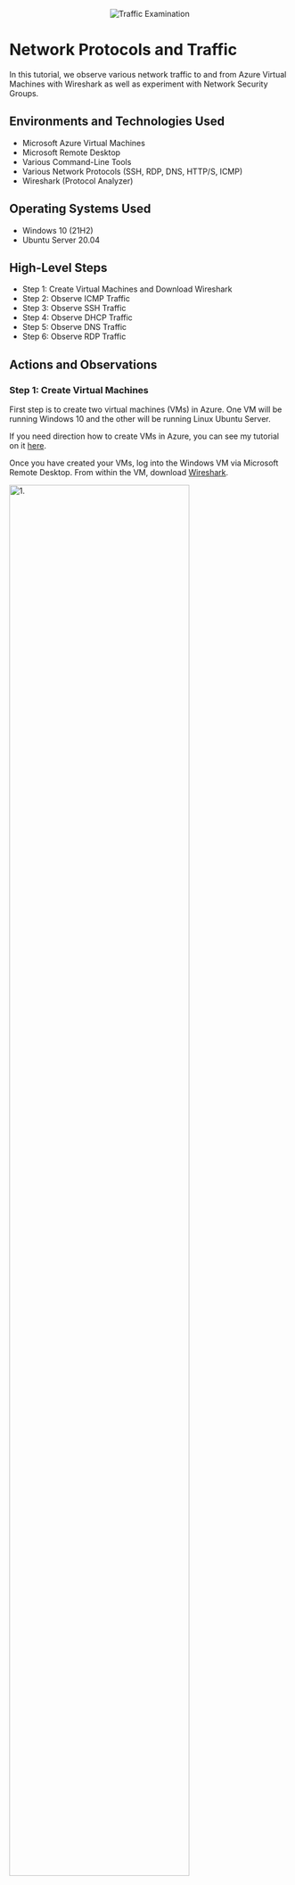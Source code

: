 <p align="center">
<img src="https://i.imgur.com/Ua7udoS.png" alt="Traffic Examination"/>
</p>

<h1>Network Protocols and Traffic</h1>

In this tutorial, we observe various network traffic to and from Azure Virtual Machines with Wireshark as well as experiment with Network Security Groups.

<p></p>

<h2>Environments and Technologies Used</h2>

- Microsoft Azure Virtual Machines
- Microsoft Remote Desktop
- Various Command-Line Tools
- Various Network Protocols (SSH, RDP, DNS, HTTP/S, ICMP)
- Wireshark (Protocol Analyzer)

<h2>Operating Systems Used </h2>

- Windows 10 (21H2)
- Ubuntu Server 20.04

<h2>High-Level Steps</h2>

- Step 1: Create Virtual Machines and Download Wireshark
- Step 2: Observe ICMP Traffic
- Step 3: Observe SSH Traffic
- Step 4: Observe DHCP Traffic
- Step 5: Observe DNS Traffic
- Step 6: Observe RDP Traffic

<h2>Actions and Observations</h2>

<h3>Step 1: Create Virtual Machines</h3>

First step is to create two virtual machines (VMs) in Azure. One VM will be running Windows 10 and the other will be running Linux Ubuntu Server. 

<p></p>

If you need direction how to create VMs in Azure, you can see my tutorial on it [here](https://github.com/klcarpio/Create-an-Azure-Account-and-Deploy-a-Virtual-Machine).

<p></p>

Once you have created your VMs, log into the Windows VM via Microsoft Remote Desktop. From within the VM, download [Wireshark](https://www.wireshark.org/download.html).

<p>
<img src="https://i.imgur.com/RNIQfXU.png" height="80%" width="80%" alt="1."/>
</p>

<p>
<img src="https://i.imgur.com/rs7U7jF.jpg" height="80%" width="80%" alt="2."/>
</p>

<p>
<img src="https://i.imgur.com/8yQQZhk.png" height="80%" width="80%" alt="3."/>
</p>

<h3>Step 2: Observe ICMP Traffic</h3>
Next, we'll begin to use Wireshark. Wireshark is a network protocol analyzer and you can use it to observe the capturing of packets from a network connection. Before starting, grab the private Internet Protocol (IP) address of the Linux VM first.

<p>
<img src="https://i.imgur.com/3pIAgHZ.png" height="80%" width="80%" alt="4."/>
</p>

Internet Control Message Proctol or ICMP is a network protocol that determines if there is communication issues. It is primarily used to report errors. 

<p></p>

Next, open up Wireshark and Windows Powershell. In Wireshark, type in "icmp" in the green bar. In Powershell ping the Linux VM's private IP address (10.0.0.5 in my example). Then ping a public website (Google). Observe the network traffic in both Wireshark and Powershell. Then setup a perpetual ping using "ping -t" + Linux VM's private IP in Powershell. 

<p>
<img src="https://i.imgur.com/kMrYzBv.png" height="80%" width="80%" alt="5."/>
</p>

<p>
<img src="https://i.imgur.com/TCqeO8Y.png" height="80%" width="80%" alt="6."/>
</p>

<p>
<img src="https://i.imgur.com/8Xf0HsI.png" height="80%" width="80%" alt="7."/>
</p>

Next, we'll observe what happens when we block the ICMP traffic. Go back to the Linux VM's Azure Portal, then click on Networking. From Networking, click "Add inbound port rule" -> check ICMP -> check Deny, then click "Add". 

<p></p>
This area of Azure is known as Network Security Groups (NSGs). It is basically a firewall in Azure as you can set security rules for your resources. 

<p>
<img src="https://i.imgur.com/e6iXBCO.png" height="80%" width="80%" alt="8."/>
</p>

<p>
<img src="https://i.imgur.com/PrGxlov.png" height="80%" width="80%" alt="9."/>
</p>

<p>
<img src="https://i.imgur.com/bwpeK06.png" height="80%" width="80%" alt="10."/>
</p>

<p>
<img src="https://i.imgur.com/OauiJnP.png" height="80%" width="80%" alt="11."/>
</p>

Once this is done, go back into the Windows VM and observe the changes in Wireshark and Powershell. Since ICMP traffic is being denied, the requests to are timing out and are showing no response.

<p>
<img src="https://i.imgur.com/67vfgoD.png" height="80%" width="80%" alt="12."/>
</p>

Next, we'll go back to the Azure Portal and set allow ICMP traffic again. You can either delete the rule or set it to allow. Observe the changes in Wireshark and Powershell again. To stop the perpetual ping, just press "Control" + "C". 

<p>
<img src="https://i.imgur.com/rGYfCyI.png" height="80%" width="80%" alt="13."/>
</p>

<p>
<img src="https://i.imgur.com/DumDUJd.png" height="80%" width="80%" alt="14."/>
</p>

<h3>Step 3: Observe SSH Traffic</h3>
Next, we'll observe SSH traffic. Secure Shell Protocol or SSH is a network protocol which allows a secure connection to another machines Command Line Interface (CLI). 

<p> </p>
Filter ssh traffic in Wireshark. Then type "ssh" + the Linux VM's private IP address. Powershell will prompt you to login, so use the Linux VM's login credentials. Once you are logged in via SSH, you can begin to play around with it by using Linux commands such as "cd", "pwd", etc. To exit SSH just type "exit". 

<p>
<img src="https://i.imgur.com/2hRFoSS.png" height="80%" width="80%" alt="15."/>
</p>

<p>
<img src="https://i.imgur.com/sa57YlF.png" height="80%" width="80%" alt="16."/>
</p>

<h3>Step 4: Observe DHCP Traffic</h3>
Next, we'll observe DHCP traffic. Dynamic Host Configuration Protocol or DHCP is the network protocol responsible for automatically assigning IP addresses.

<p></p>
Filter DHCP traffic in Wireshark. In Powershell, type the command "ipconfig /renew" and observe the changes. 

<p>
<img src="https://i.imgur.com/DI56TjI.png" height="80%" width="80%" alt="17."/>
</p>

<h3>Step 5: Observe DNS Traffic</h3>
Next, we'll observe DNS traffic. Domain Name System or DNS is the network protocol that transforms Fully Qualified Domain Names (FQDNs) into their assigned IP addresses. Type DNS in Wireshark and the command nslookup. I used Google and Disney in this example. 

<p></p>

If you want to learn about DNS, please see my lab on it [here](https://github.com/klcarpio/Understanding-DNS).

<p>
<img src="https://i.imgur.com/vnVMyIj.png" height="80%" width="80%" alt="18."/>
</p>

<h3>Step 6: Observe RDP Traffic</h3>
Finally, we'll observe RDP traffic. Remote Desktop Protoctol or RDP is the protocol that allows the remote connection to another computer and complete control of the Graphical User Interface (GUI). Type RDP in Wireshark and observe the traffic. Since it is a VM, you can see there is a lot of RDP traffic. 

<p>
<img src="https://i.imgur.com/7IuT1yZ.png" height="80%" width="80%" alt="19."/>
</p>

Thank you for checking out this tutorial. It should have helped you gain a better understanding of network protocols and how network traffic works. 


**REMEMBER TO DELETE YOUR RESOURCES ONCE YOU ARE DONE WITH THE LAB!**
